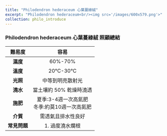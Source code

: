 ```yaml
---
title: "Philodendron hederaceum	心葉蔓綠絨"
excerpt: "Philodendron hederaceum<br/><img src='/images/600x579.png'>"
collection: philo_introduce
---
```


### Philodendron hederaceum 心葉蔓綠絨 照顧總結

|**難易度**| 容易 |
|:-:|:-:|
|**濕度**|60%-70%|
|**溫度**|20°C-30°C|
|**光照**|中等到明亮散射光|
|**澆水**|當土壤約 50% 乾燥時澆透|
|**施肥**|夏季:3-4週一次高氮肥<br>冬季:約莫10週一次高氮肥|
|**介質**|需透氣且排水性良好|
|**常見問題**|1. 過度澆水爛根|
